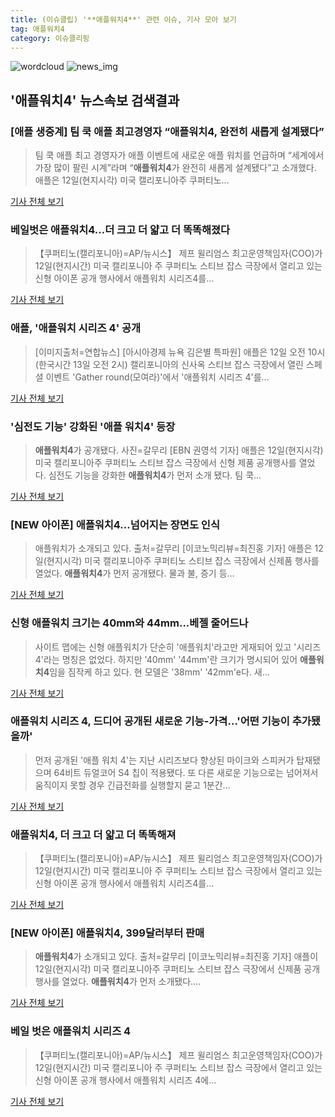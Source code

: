 ```yaml
---
title: (이슈클립) '**애플워치4**' 관련 이슈, 기사 모아 보기
tag: 애플워치4
category: 이슈클리핑
---
```

![wordcloud](https://s3.ap-northeast-2.amazonaws.com/lyrics101-wordcloud/2018-09-13-1536779072.png)
![news_img](https://user-images.githubusercontent.com/42597476/44507050-1206f400-a6e4-11e8-8d98-7ffbfebb353f.png)
## **'**애플워치4**'** 뉴스속보 검색결과
### [애플 생중계] 팀 쿡 애플 최고경영자 “**애플워치4**, 완전히 새롭게 설계됐다”

>팀 쿡 애플 최고 경영자가 애플 이벤트에 새로운 애플 워치를 언급하며 “세계에서 가장 많이 팔린 시계”라며 “**애플워치4**가 완전히 새롭게 설계됐다”고 소개했다. 애플은 12일(현지시각) 미국 캘리포니아주 쿠퍼티노...

<a href="http://www.kookje.co.kr/news2011/asp/newsbody.asp?code=0800&key=20180913.99099005242" target="_blank">기사 전체 보기</a>

### 베일벗은 **애플워치4**…더 크고 더 얇고 더 똑똑해졌다

>【쿠퍼티노(캘리포니아)=AP/뉴시스】 제프 윌리엄스 최고운영책임자(COO)가 12일(현지시간) 미국 캘리포니아 주 쿠퍼티노 스티브 잡스 극장에서 열리고 있는 신형 아이폰 공개 행사에서 애플워치 시리즈4를...

<a href="http://www.newsis.com/view/?id=NISX20180913_0000417309&cID=10101&pID=10100" target="_blank">기사 전체 보기</a>

### 애플, '애플워치 시리즈 4' 공개

>[이미지출처=연합뉴스] [아시아경제 뉴욕 김은별 특파원] 애플은 12일 오전 10시(한국시간 13일 오전 2시) 캘리포니아의 신사옥 스티브 잡스 극장에서 열린 스페셜 이벤트 'Gather round(모여라)'에서 '애플워치 시리즈 4'를...

<a href="http://view.asiae.co.kr/news/view.htm?idxno=2018091302585238221" target="_blank">기사 전체 보기</a>

### '심전도 기능' 강화된 '애플 워치4' 등장

>**애플워치4**가 공개됐다. 사진=갈무리 [EBN 권영석 기자] 애플은 12일(현지시각) 미국 캘리포니아주 쿠퍼티노 스티브 잡스 극장에서 신형 제품 공개행사를 열었다. 심전도 기능을 강화한 **애플워치4**가 먼저 소개 됐다. 팀 쿡...

<a href="http://www.ebn.co.kr/news/view/954993" target="_blank">기사 전체 보기</a>

### [NEW 아이폰] **애플워치4**...넘어지는 장면도 인식

>애플워치가 소개되고 있다. 출처=갈무리 [이코노믹리뷰=최진홍 기자] 애플은 12일(현지시각) 미국 캘리포니아주 쿠퍼티노 스티브 잡스 극장에서 신제품 행사를 열었다. **애플워치4**가 먼저 공개됐다. 물과 불, 증기 등...

<a href="http://www.econovill.com/news/articleView.html?idxno=346120" target="_blank">기사 전체 보기</a>

### 신형 애플워치 크기는 40mm와 44mm...베젤 줄어드나

>사이트 맵에는 신형 애플워치가 단순히 '애플워치'라고만 게재되어 있고 '시리즈 4'라는 명칭은 없었다. 하지만 '40mm' '44mm'란 크기가 명시되어 있어 **애플워치4**임을 짐작케 하고 있다. 현 모델은 '38mm' '42mm'e다. 새...

<a href="http://www.betanews.net:8080/article/907782.html" target="_blank">기사 전체 보기</a>

### 애플워치 시리즈 4, 드디어 공개된 새로운 기능-가격…'어떤 기능이 추가됐을까'

>먼저 공개된 '애플 워치 4'는 지난 시리즈보다 향상된 마이크와 스피커가 탑재됐으며 64비트 듀얼코어 S4 칩이 적용됐다. 또 다른 새로운 기능으로는 넘어져서 움직이지 못할 경우 긴급전화를 실행할지 묻고 1분간...

<a href="http://www.topstarnews.net/news/articleView.html?idxno=481207" target="_blank">기사 전체 보기</a>

### **애플워치4**, 더 크고 더 얇고 더 똑똑해져

>【쿠퍼티노(캘리포니아)=AP/뉴시스】 제프 윌리엄스 최고운영책임자(COO)가 12일(현지시간) 미국 캘리포니아 주 쿠퍼티노 스티브 잡스 극장에서 열리고 있는 신형 아이폰 공개 행사에서 애플워치 시리즈4를...

<a href="http://www.newsis.com/view/?id=NISI20180913_0000200879" target="_blank">기사 전체 보기</a>

### [NEW 아이폰] **애플워치4**, 399달러부터 판매

>**애플워치4**가 소개되고 있다. 출처=갈무리 [이코노믹리뷰=최진홍 기자] 애플이 12일(현지시각) 미국 캘리포니아주 쿠퍼티노 스티브 잡스 극장에서 신제품 공개 행사를 열었다. **애플워치4**가 먼저 소개됐다....

<a href="http://www.econovill.com/news/articleView.html?idxno=346123" target="_blank">기사 전체 보기</a>

### 베일 벗은 애플워치 시리즈 4

>【쿠퍼티노(캘리포니아)=AP/뉴시스】 제프 윌리엄스 최고운영책임자(COO)가 12일(현지시간) 미국 캘리포니아 주 쿠퍼티노 스티브 잡스 극장에서 열리고 있는 신형 아이폰 공개 행사에서 애플워치 시리즈 4에...

<a href="http://www.newsis.com/view/?id=NISI20180913_0000200875" target="_blank">기사 전체 보기</a>


